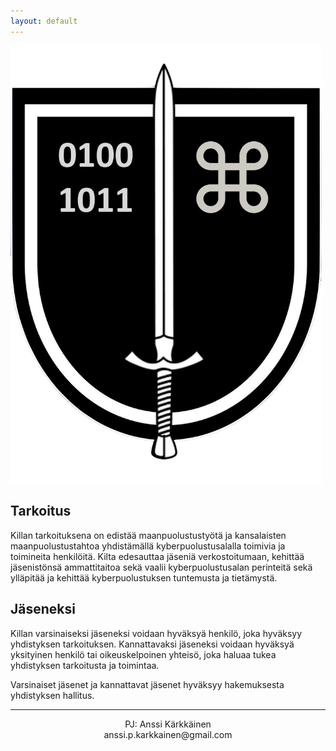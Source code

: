```yaml
---
layout: default
---
```


<img src="assets/images/kpk-logo.png" alt="KPK" width="500px" class="center"/>


## Tarkoitus
Killan tarkoituksena on edistää maanpuolustustyötä ja kansalaisten maanpuolustustahtoa yhdistämällä kyberpuolustusalalla toimivia ja toimineita henkilöitä. 
Kilta edesauttaa jäseniä verkostoitumaan, kehittää jäsenistönsä ammattitaitoa sekä vaalii kyberpuolustusalan perinteitä sekä ylläpitää ja kehittää kyberpuolustuksen tuntemusta ja tietämystä.

## Jäseneksi
Killan varsinaiseksi jäseneksi voidaan hyväksyä henkilö, joka hyväksyy yhdistyksen tarkoituksen.
Kannattavaksi jäseneksi voidaan hyväksyä yksityinen henkilö tai oikeuskelpoinen yhteisö, joka haluaa tukea yhdistyksen tarkoitusta ja toimintaa.

Varsinaiset jäsenet ja kannattavat jäsenet hyväksyy hakemuksesta yhdistyksen hallitus.

<hr>
<p style="text-align: center;">
PJ: Anssi Kärkkäinen 
<BR>
anssi.p.karkkainen@gmail.com